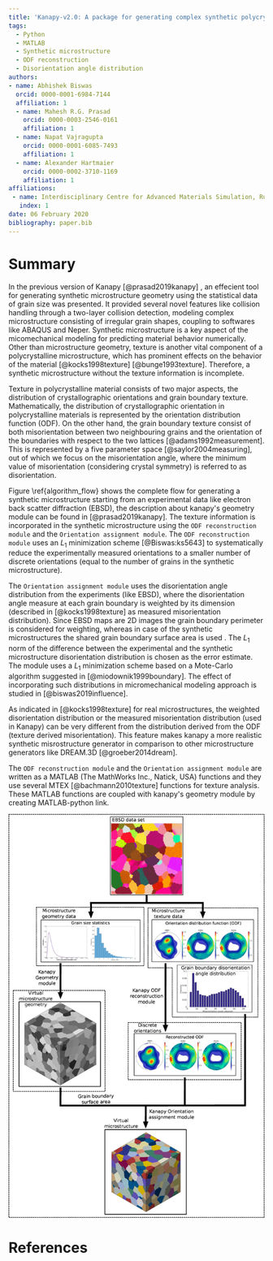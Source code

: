 ```yaml
---
title: 'Kanapy-v2.0: A package for generating complex synthetic polycrystalline microstructures with geometry and texture'
tags:
  - Python
  - MATLAB
  - Synthetic microstructure
  - ODF reconstruction
  - Disorientation angle distribution
authors:
- name: Abhishek Biswas
  orcid: 0000-0001-6984-7144
  affiliation: 1
  - name: Mahesh R.G. Prasad
    orcid: 0000-0003-2546-0161
    affiliation: 1
  - name: Napat Vajragupta
    orcid: 0000-0001-6085-7493
    affiliation: 1
  - name: Alexander Hartmaier
    orcid: 0000-0002-3710-1169
    affiliation: 1
affiliations:
 - name: Interdisciplinary Centre for Advanced Materials Simulation, Ruhr-Universität Bochum, Universitätsstr. 150, 44801 Bochum, Germany.
   index: 1
date: 06 February 2020
bibliography: paper.bib
---
```


# Summary
In the previous version of Kanapy  [@prasad2019kanapy] , an effecient tool for generating synthetic microstructure geometry using the statistical data of grain size was presented. It provided several novel features like collision handling through a two-layer collision detection, modeling complex microstructure consisting of irregular grain shapes,  coupling to softwares like ABAQUS and Neper. Synthetic microstructure is a key aspect of the micomechanical modeling for predicting material behavior numerically. Other than microstructure geometry, texture is another vital component of a polycrystalline microstructure, which has  prominent effects on the behavior of the material [@kocks1998texture] [@bunge1993texture]. Therefore, a synthetic microstructure without the texture information is incomplete.

Texture in polycrystalline material consists of two major aspects, the distribution of crystallographic orientations and grain boundary texture. Mathematically, the distribution of crystallographic orientation in polycrystalline materials is represented by the orientation distribution function (ODF). On the other hand, the grain boundary texture consist of both misorientation between two neighbouring grains and the orientation of the boundaries with respect to the two lattices [@adams1992measurement]. This is represented by a five parameter space [@saylor2004measuring], out of which we focus on the misorientation angle, where the minimum value of misorientation (considering crystal symmetry) is referred to as disorientation.


Figure \ref{algorithm_flow} shows the complete flow for generating a synthetic microstructure starting from an experimental data like electron back scatter diffraction (EBSD), the description about kanapy's geometry module can be found in [@prasad2019kanapy]. The texture information is incorporated in the synthetic microstructure using the ``ODF reconstruction module`` and the ``Orientation assignment module``. The ``ODF reconstruction module`` uses an $L_1$ minimization scheme [@Biswas:ks5643] to systematically reduce the experimentally measured orientations to a smaller number of discrete orientations (equal to the number of grains in the synthetic microstructure).

The ``Orientation assignment module`` uses the disorientation angle distribution from the experiments (like EBSD), where the disorientation angle measure at each grain boundary is weighted by its dimension (described in [@kocks1998texture] as measured misorientation distribution). Since EBSD maps are 2D images the grain boundary perimeter is considered for weighting, whereas in case of the synthetic microstructures the shared grain boundary surface area is used . The $L_1$ norm of the difference between the experimental and the synthetic microstructure disorientation distribution is chosen as the error estimate. The module uses a $L_1$ minimization scheme based on a Mote-Carlo algorithm suggested in [@miodownik1999boundary]. The effect of incorporating such distributions in micromechanical modeling approach is studied in [@biswas2019influence].

As indicated in [@kocks1998texture] for real microstructures, the weighted disorientation distribution or the measured misorientation distribution (used in Kanapy) can be very different from the  distribution derived from the ODF (texture derived misorientation).  This feature makes kanapy a more realistic synthetic misrostructure generator in comparison to other microstructure generators like DREAM.3D [@groeber2014dream].       

The ``ODF reconstruction module`` and the ``Orientation assignment module`` are written as a MATLAB (The MathWorks Inc., Natick, USA) functions and they use several MTEX [@bachmann2010texture] functions for texture analysis. These MATLAB functions are coupled with kanapy's geometry module by creating MATLAB-python link.  


![Flow diagram of Kanapy v2.0\label{algorithm_flow} ](../docs/figs/method_flow.jpeg)


# References
